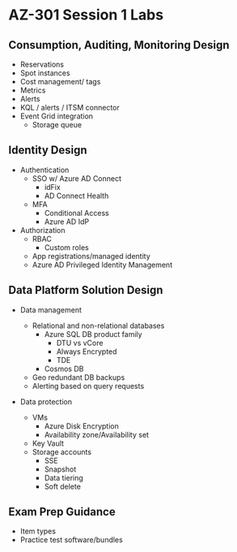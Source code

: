 # AZ-301 Session 1 Labs

## Consumption, Auditing, Monitoring Design

* Reservations
* Spot instances
* Cost management/ tags
* Metrics
* Alerts
* KQL / alerts / ITSM connector
* Event Grid integration
  * Storage queue

## Identity Design

* Authentication
    * SSO w/ Azure AD Connect
      * idFix
      * AD Connect Health
    * MFA
      * Conditional Access
      * Azure AD IdP
* Authorization
  * RBAC
    * Custom roles
  * App registrations/managed identity
  * Azure AD Privileged Identity Management

## Data Platform Solution Design

* Data management
  * Relational and non-relational databases
    * Azure SQL DB product family
      * DTU vs vCore
      * Always Encrypted
      * TDE
    * Cosmos DB
  * Geo redundant DB backups
  * Alerting based on query requests

* Data protection
  * VMs
    * Azure Disk Encryption
    * Availability zone/Availability set
  * Key Vault
  * Storage accounts
    * SSE
    * Snapshot
    * Data tiering
    * Soft delete

## Exam Prep Guidance

* Item types
* Practice test software/bundles